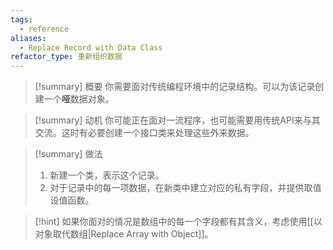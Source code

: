 ```yaml
---
tags:
  - reference
aliases:
  - Replace Record with Data Class
refactor_type: 重新组织数据
---
```

> [!summary] 概要
> 你需要面对传统编程环境中的记录结构。可以为该记录创建一个**哑**数据对象。

> [!summary] 动机
> 你可能正在面对一流程序，也可能需要用传统API来与其交流。这时有必要创建一个接口类来处理这些外来数据。

> [!summary] 做法
> 1. 新建一个类，表示这个记录。
> 2. 对于记录中的每一项数据，在新类中建立对应的私有字段，并提供取值设值函数。

> [!hint]
> 如果你面对的情况是数组中的每一个字段都有其含义，考虑使用[[以对象取代数组|Replace Array with Object]]。